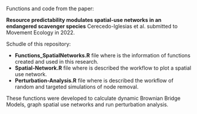 Functions and code from the paper:

**Resource predictability modulates spatial-use networks in an endangered scavenger species** Cerecedo-Iglesias et al. submitted to Movement Ecology in 2022.

Schudle of this repository:

- **Functions_SpatialNetworks.R** file where is the information of functions created and used in this research.
- **Spatial-Network.R** file where is described the workflow to plot a spatial use network.
- **Perturbation-Analysis.R** file where is described the workflow of random and targeted simulations of node removal.

These functions were developed to calculate dynamic Brownian Bridge Models, graph spatial use networks and run perturbation analysis.
